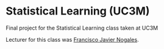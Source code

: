 # Statistical Learning (UC3M)

Final project for the Statistical Learning class taken at UC3M

Lecturer for this class was [Francisco Javier Nogales](https://portal.uc3m.es/portal/page/portal/dpto_estadistica/home/members/francisco_javier_nogales_martin).
